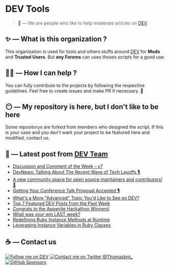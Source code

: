 # DEV Tools

> 🔧 — We are people who like to help moderate articles on [DEV](https://dev.to).

## ✨ — What is this organization ?

This organization is used for tools and others stuffs around [DEV](https://dev.to) for **Mods** and **Trusted Users**. But __any Forems__ can uses thoses scripts for a good use.


## 💪🏼 — How I can help ?

You can fully contribute to the projects by following the respective guidelines. Feel free to create issues and make PR if necessary. 🎉

## 😶 — My repository is here, but I don't like to be here

Some repositorys are forked from members who designed the script. If this is your case and you don't want your project to be featured here and modified, contact us.

## 📝 — Latest post from [DEV Team](https://dev.to/devteam)

<!-- BLOG-POST-LIST:START -->
- [Discussion and Comment of the Week - v7](https://dev.to/devteam/discussion-and-comment-of-the-week-v7-4806)
- [DevNews: Talking About The Recent Wave of Tech Layoffs 🎙](https://dev.to/devteam/devnews-talking-about-the-recent-wave-of-tech-layoffs-3gf3)
- [A new community space for open source maintainers and contributors! 🚀](https://dev.to/devteam/a-new-community-space-for-open-source-maintainers-and-contributors-32p3)
- [Getting Your Conference Talk Proposal Accepted 🎙](https://dev.to/devteam/getting-your-conference-talk-proposal-accepted-1cb6)
- [What&#39;s a More &quot;Advanced&quot; Topic You&#39;d Like to See on DEV?](https://dev.to/devteam/whats-a-more-advanced-topic-youd-like-to-see-on-dev-2ba5)
- [Top 7 Featured DEV Posts from the Past Week](https://dev.to/devteam/top-7-featured-dev-posts-from-the-past-week-49d1)
- [Congrats to the Appwrite Hackathon Winners!](https://dev.to/devteam/congrats-to-the-appwrite-hackathon-winners-4dk9)
- [What was your win LAST week?](https://dev.to/devteam/what-was-your-win-last-week-3efc)
- [Redefining Ruby Instance Methods at Runtime](https://dev.to/devteam/redefining-ruby-instance-methods-at-runtime-3c9o)
- [Leveraging Instance Variables in Ruby Classes](https://dev.to/devteam/leveraging-instance-variables-in-ruby-classes-4f90)
<!-- BLOG-POST-LIST:END -->


## ☕ — Contact us

[![Follow me on DEV](https://img.shields.io/badge/dev.to-%2308090A.svg?&style=for-the-badge&logo=dev.to&logoColor=white&alt=devto)](https://dev.to/thomasbnt)
[![Contact me on Twitter @Thomasbnt_](https://img.shields.io/badge/Contact%20me%20on%20Twitter-%231DA1F2.svg?&style=for-the-badge&logo=twitter&logoColor=white&alt=twitter)](https://twitter.com/messages/1142357270-1142357270?text=Hello,%20I%20contact%20you%20from%20devtotools%20&recipient_id=1142357270) [![GitHub Sponsors](https://img.shields.io/badge/Sponsor%20me-%23EA54AE.svg?&style=for-the-badge&logo=github-sponsors&logoColor=white)](https://github.com/sponsors/thomasbnt)


